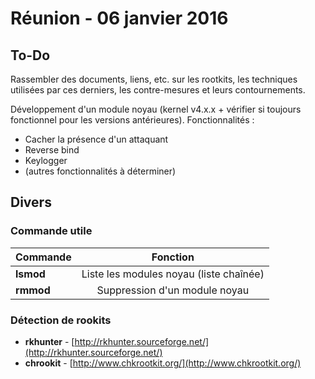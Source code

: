 # Réunion - 06 janvier 2016

## To-Do

Rassembler des documents, liens, etc. sur les rootkits, les techniques utilisées par ces derniers, les contre-mesures et leurs contournements.

Développement d'un module noyau (kernel v4.x.x + vérifier si toujours fonctionnel pour les versions antérieures).
Fonctionnalités :

 * Cacher la présence d'un attaquant
 * Reverse bind
 * Keylogger
 * (autres fonctionnalités à déterminer)

 
## Divers

### Commande utile

| Commande        | Fonction      |
| --------------- |:-------------:| 
| **lsmod**     | Liste les modules noyau (liste chaînée) |
| **rmmod**     | Suppression d'un module noyau      |

### Détection de rookits

 * **rkhunter** - [http://rkhunter.sourceforge.net/](http://rkhunter.sourceforge.net/)
 * **chrookit** - [http://www.chkrootkit.org/](http://www.chkrootkit.org/)